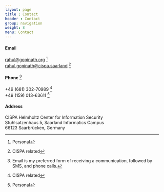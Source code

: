```yaml
---
layout: page
title : Contact
header : Contact
group: navigation
weight: 8
menu: Contact
---
```


#### Email
rahul@gopinath.org [^personal]  
rahul.gopinath@cispa.saarland [^cispa]  

#### Phone [^1]

+49 (681) 302-70989 [^cispa]  
+49 (159) 013-63611 [^personal]

#### Address
CISPA Helmholtz Center for Information Security  
Stuhlsatzenhaus 5, Saarland Informatics Campus  
66123 Saarbrücken, Germany  
<p/>

[^1]: Email is my preferred form of receiving a communication, followed by SMS, and phone calls.
[^personal]: Personal
[^cispa]: CISPA related
